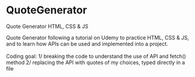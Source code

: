 # QuoteGenerator
Quote Generator HTML, CSS & JS

Quote Generator following a tutorial on Udemy to practice HTML, CSS & JS, and to learn how APIs can be used and implemented into a project.
<br><br>Coding goal:
1/ breaking the code to understand the use of API and fetch() method
2/ replacing the API with quotes of my choices, typed directly in a file
